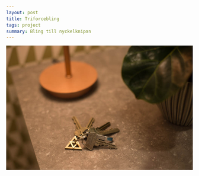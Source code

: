 ```yaml
---
layout: post
title: Triforcebling
tags: project
summary: Bling till nyckelknipan
---
```


![](/images/triforcebling.jpg)
